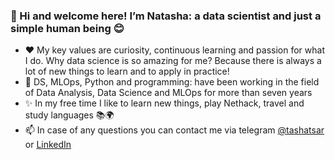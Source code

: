 ### 👋 Hi and welcome here! I’m Natasha: a data scientist and just a simple human being 😊

- ❤️ My key values are curiosity, continuous learning and passion for what I do. Why data science is so amazing for me? 
Because there is always a lot of new things to learn and to apply in practice!
- 👀 DS, MLOps, Python and programming: have been working in the field of Data Analysis, Data Science and MLOps for more than seven years
- ✨ In my free time I like to learn new things, play Nethack, travel and study languages 📚🌍 
- 📫 In case of any questions you can contact me via telegram [@tashatsar](https://t.me/tashatsar) or [LinkedIn](https://www.linkedin.com/in/natsarkova/)

<!---
tashatsar/tashatsar is a ✨ special ✨ repository because its `README.md` (this file) appears on your GitHub profile.
You can click the Preview link to take a look at your changes.
--->
